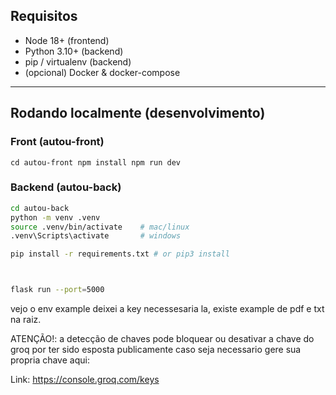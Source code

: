 ## Requisitos
- Node 18+ (frontend)
- Python 3.10+ (backend)
- pip / virtualenv (backend)
- (opcional) Docker & docker-compose

---

## Rodando localmente (desenvolvimento)

### Front (autou-front)

``
cd autou-front
npm install
npm run dev
``



### Backend (autou-back)
```bash
cd autou-back
python -m venv .venv
source .venv/bin/activate    # mac/linux
.venv\Scripts\activate       # windows

pip install -r requirements.txt # or pip3 install



flask run --port=5000
```

vejo o env example deixei a key necessesaria la, existe example de pdf e txt na raiz.

ATENÇÃO!: a detecção de chaves pode bloquear ou desativar a chave do groq por ter sido esposta publicamente caso seja necessario gere sua propria chave aqui: 

Link: https://console.groq.com/keys
